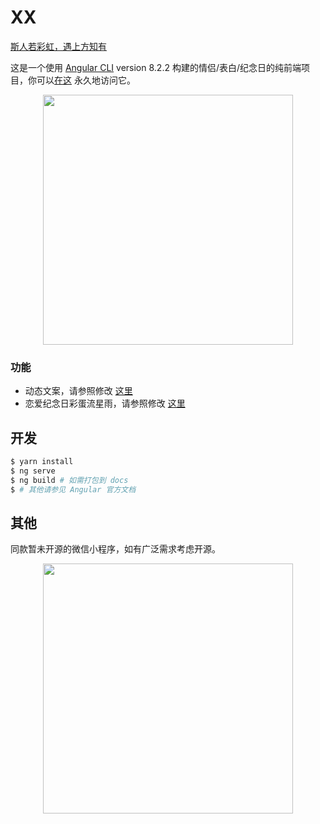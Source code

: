 # XX 
[斯人若彩虹，遇上方知有](https://chengyumeng.github.io/xx)

这是一个使用 [Angular CLI](https://github.com/angular/angular-cli) version 8.2.2 构建的情侣/表白/纪念日的纯前端项目，你可以[在这](https://chengyumeng.github.io/xx) 永久地访问它。

<p align="center">
  <a href="https://chengyumeng.github.io/xx">
    <img width="400" src="https://s3.ax1x.com/2021/02/21/yorB8O.png">
  </a>
</p>

### 功能
- 动态文案，请参照修改 [这里](https://github.com/chengyumeng/xx/blob/master/src/data/book.css)
- 恋爱纪念日彩蛋流星雨，请参照修改 [这里](https://github.com/chengyumeng/xx/blob/master/src/data/anniversary.ts)

## 开发

```bash
$ yarn install
$ ng serve
$ ng build # 如需打包到 docs
$ # 其他请参见 Angular 官方文档
```

## 其他
同款暂未开源的微信小程序，如有广泛需求考虑开源。
<p align="center">
  <a href="https://chengyumeng.github.io/xx">
    <img width="400" src="https://s3.ax1x.com/2021/02/21/yos8FP.jpg">
  </a>
</p>
